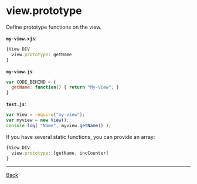 # view.prototype

Define prototype functions on the view.

**`my-view.xjs`**:
```js
{View DIV
  view.prototype: getName
}
```

**`my-view.js`**:
```js
var CODE_BEHIND = {
  getName: function() { return "My-View"; }
}
```

**`test.js`**:
```js
var View = require("my-view");
var myview = new View();
console.log( "Name", myview.getName() );
```

If you have several static functions, you can provide an array:
```js
{View DIV
  view.prototype: [getName, incCounter]
}
```

----
[Back](xjs.view.md)
